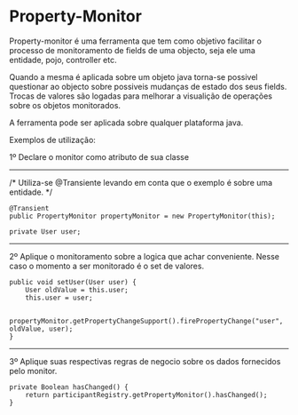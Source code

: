Property-Monitor
================

Property-monitor é uma ferramenta que tem como objetivo facilitar o processo de monitoramento de fields de uma objecto, seja ele uma entidade, pojo, controller etc.

Quando a mesma é aplicada sobre um objeto java torna-se possivel questionar ao objecto sobre possiveis mudanças de estado dos seus fields. Trocas de valores são logadas para melhorar a visualição de operações sobre os objetos monitorados.

A ferramenta pode ser aplicada sobre qualquer plataforma java.


Exemplos de utilização:

1º Declare o monitor como atributo de sua classe

----------------------------------------------------

/* Utiliza-se @Transiente levando em conta que o 
exemplo é sobre uma entidade. */

	@Transient
	public PropertyMonitor propertyMonitor = new PropertyMonitor(this);

	private User user;

----------------------------------------------------

2º Aplique o monitoramento sobre a logica que achar conveniente. Nesse caso o momento
a ser monitorado é o set de valores.

	public void setUser(User user) {
		User oldValue = this.user;
		this.user = user;

		propertyMonitor.getPropertyChangeSupport().firePropertyChange("user", oldValue, user);
	}

----------------------------------------------------

3º Aplique suas respectivas regras de negocio sobre os dados fornecidos pelo monitor.

	private Boolean hasChanged() {
		return participantRegistry.getPropertyMonitor().hasChanged();
	}





